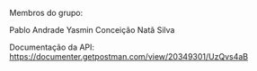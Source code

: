 Membros do grupo:

Pablo Andrade
Yasmin Conceição
Natã Silva

Documentação da API: https://documenter.getpostman.com/view/20349301/UzQvs4aB
